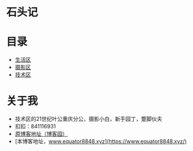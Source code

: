 # 石头记

# 目录

- [生活区](./pages/life/index.md)
- [摄影区](./pages/photos/index.md)
- [技术区](./pages/justdoit/index.md)

# 关于我

- 技术区的21世纪叶公重庆分公，摄影小白，新手园丁，蹩脚伙夫
- 扣扣：841116931
- [原博客地址（博客园）](https://www.cnblogs.com/Libinkai/)
- [本博客地址，www.equator8848.xyz](https://www.equator8848.xyz/)


